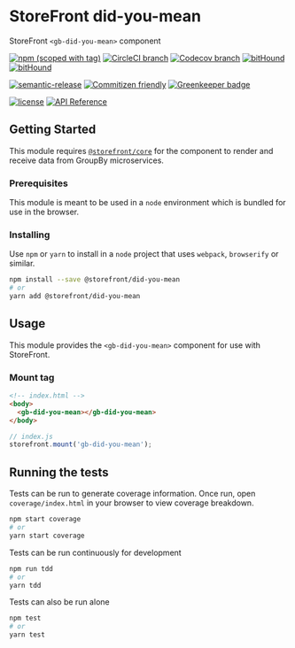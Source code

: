 # StoreFront did-you-mean

StoreFront `<gb-did-you-mean>` component

[![npm (scoped with tag)](https://img.shields.io/npm/v/@storefront/did-you-mean.svg?style=flat-square)](https://www.npmjs.com/package/@storefront/did-you-mean)
[![CircleCI branch](https://img.shields.io/circleci/project/github/groupby/storefront-did-you-mean/master.svg?style=flat-square)](https://circleci.com/gh/groupby/storefront-did-you-mean/tree/master)
[![Codecov branch](https://img.shields.io/codecov/c/github/groupby/storefront-did-you-mean/master.svg?style=flat-square)](https://codecov.io/gh/groupby/storefront-did-you-mean)
[![bitHound](https://img.shields.io/bithound/code/github/groupby/storefront-did-you-mean.svg?style=flat-square)](https://www.bithound.io/github/groupby/storefront-did-you-mean)
[![bitHound](https://img.shields.io/bithound/dependencies/github/groupby/storefront-did-you-mean.svg?style=flat-square)](https://www.bithound.io/github/groupby/storefront-did-you-mean)

[![semantic-release](https://img.shields.io/badge/%20%20%F0%9F%93%A6%F0%9F%9A%80-semantic--release-e10079.svg?style=flat-square)](https://github.com/semantic-release/semantic-release)
[![Commitizen friendly](https://img.shields.io/badge/commitizen-friendly-brightgreen.svg?style=flat-square)](http://commitizen.github.io/cz-cli/)
[![Greenkeeper badge](https://badges.greenkeeper.io/groupby/storefront-did-you-mean.svg)](https://greenkeeper.io/)

[![license](https://img.shields.io/github/license/mashape/apistatus.svg?style=flat-square)](https://choosealicense.com/licenses/mit/)
[![API Reference](https://img.shields.io/badge/API_reference-latest-blue.svg?style=flat-square)](https://groupby.github.io/storefront-did-you-mean/)

## Getting Started

This module requires [`@storefront/core`](https://www.npmjs.com/package/@storefront/core) for the component to render
and receive data from GroupBy microservices.

### Prerequisites

This module is meant to be used in a `node` environment which is bundled for use in the browser.

### Installing

Use `npm` or `yarn` to install in a `node` project that uses `webpack`, `browserify` or similar.

```sh
npm install --save @storefront/did-you-mean
# or
yarn add @storefront/did-you-mean
```

## Usage

This module provides the `<gb-did-you-mean>` component for use with StoreFront.

### Mount tag

```html
<!-- index.html -->
<body>
  <gb-did-you-mean></gb-did-you-mean>
</body>
```

```js
// index.js
storefront.mount('gb-did-you-mean');
```

## Running the tests

Tests can be run to generate coverage information.
Once run, open `coverage/index.html` in your browser to view coverage breakdown.

```sh
npm start coverage
# or
yarn start coverage
```

Tests can be run continuously for development

```sh
npm run tdd
# or
yarn tdd
```

Tests can also be run alone

```sh
npm test
# or
yarn test
```
